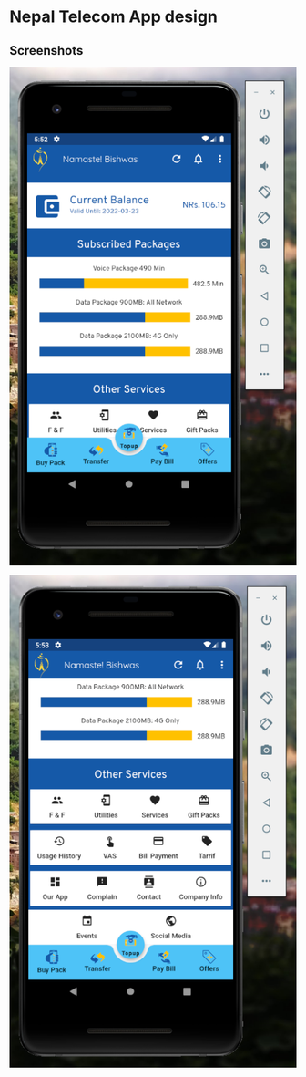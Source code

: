 # Nepal Telecom App design

## Screenshots
![Sample 1](/images/screenshot/snap1.png?raw=true "Snapshot 1")

![Sample 2](/images/screenshot/snap2.png?raw=true "Snapshot 2")





